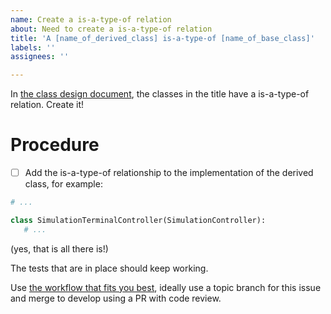 ```yaml
---
name: Create a is-a-type-of relation
about: Need to create a is-a-type-of relation
title: 'A [name_of_derived_class] is-a-type-of [name_of_base_class]'
labels: ''
assignees: ''

---
```


In [the class design document](https://github.com/programming-formalisms/programming_formalisms_example_project/blob/main/design/class_diagram_richel.puml), the classes in the title
have a is-a-type-of relation. Create it!

# Procedure

 * [ ] Add the is-a-type-of relationship to the implementation
   of the derived class, for example:

```python
# ...

class SimulationTerminalController(SimulationController):
   # ...
```

(yes, that is all there is!)

The tests that are in place should keep working.

Use [the workflow that fits you best](https://github.com/programming-formalisms/programming_formalisms_example_project/tree/main/workflow#github-workflows), 
ideally use a topic branch for this issue 
and merge to develop using a PR with code review.
